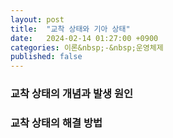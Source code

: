 ```yaml
---
layout: post
title:  "교착 상태와 기아 상태"
date:   2024-02-14 01:27:00 +0900
categories: 이론&nbsp;-&nbsp;운영체제
published: false
---
```


### 교착 상태의 개념과 발생 원인
### 교착 상태의 해결 방법